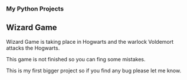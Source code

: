 ### My Python Projects


## Wizard Game
  Wizard Game is taking place in Hogwarts and the warlock Voldemort attacks the Hogwarts. 
  
  This game is not finished so you can fing some mistakes. 
  
  This is my first bigger project so if you find any bug please let me know.
